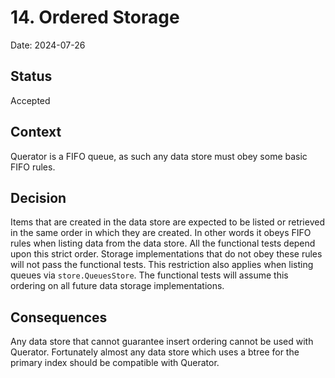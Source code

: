 # 14. Ordered Storage

Date: 2024-07-26

## Status

Accepted

## Context

Querator is a FIFO queue, as such any data store must obey some basic FIFO rules.

## Decision

Items that are created in the data store are expected to be listed or retrieved in the same order in which they 
are created. In other words it obeys FIFO rules when listing data from the data store. All the functional tests 
depend upon this strict order. Storage implementations that do not obey these rules will not pass the functional 
tests. This restriction also applies when listing queues via `store.QueuesStore`. The functional tests will assume 
this ordering on all future data storage implementations.

## Consequences

Any data store that cannot guarantee insert ordering cannot be used with Querator. Fortunately almost any data 
store which uses a btree for the primary index should be compatible with Querator.

